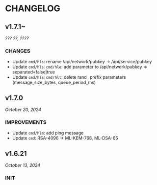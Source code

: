 # CHANGELOG

<!-- ... -->

## v1.7.1~

*??? ??, ????*

### CHANGES

- Update `cmd/hls`: rename /api/network/pubkey -> /api/service/pubkey
- Update `cmd/hls|cmd/hle`: add parameter to /api/network/pubkey => separated=false|true
- Update `cmd/hls|cmd/hlt`: delete rand_ prefix parameters (message_size_bytes, queue_period_ms)

<!-- ... -->

## v1.7.0

*October 20, 2024*

### IMPROVEMENTS

- Update `cmd/hlm`: add ping message
- Update `cmd`: RSA-4096 -> ML-KEM-768, ML-DSA-65

<!-- ... -->

## v1.6.21

*October 13, 2024*

### INIT
